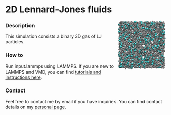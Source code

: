 # 2D Lennard-Jones fluids

<img align="right" width="30%" src="3D-lj.jpg">

### Description

This simulation consists a binary 3D gas of LJ particles.

### How to

Run input.lammps using LAMMPS. If you are new to LAMMPS and VMD, you can find [tutorials and instructions here](https://lammpstutorials.github.io/).

### Contact

Feel free to contact me by email if you have inquiries. You can find contact details on my [personal page](https://simongravelle.github.io/).
